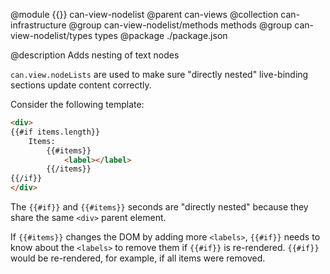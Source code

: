 @module {{}} can-view-nodelist
@parent can-views
@collection can-infrastructure
@group can-view-nodelist/methods methods
@group can-view-nodelist/types types
@package ./package.json

@description Adds nesting of text nodes

`can.view.nodeLists` are used to make sure "directly nested" live-binding
sections update content correctly.

Consider the following template:

```html
<div>
{{#if items.length}}
    Items:
        {{#items}}
            <label></label>
        {{/items}}
{{/if}}
</div>
```

The `{{#if}}` and `{{#items}}` seconds are "directly nested" because
they share the same `<div>` parent element.

If `{{#items}}` changes the DOM by adding more `<labels>`,
`{{#if}}` needs to know about the `<labels>` to remove them
if `{{#if}}` is re-rendered.  `{{#if}}` would be re-rendered, for example, if
all items were removed.
